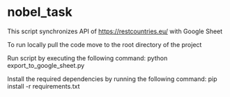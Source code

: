 # nobel_task
This script synchronizes API of https://restcountries.eu/ with Google Sheet

To run locally pull the code move to the root directory of the project

Run script by executing the following command: python export_to_google_sheet.py

Install the required dependencies by running the following command: pip install -r requirements.txt
